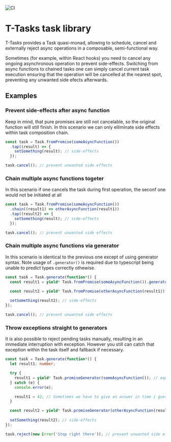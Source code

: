 ![CI](https://github.com/lammonaaf/t-ask/workflows/CI/badge.svg?branch=master)

# T-Tasks task library

T-Tasks provides a Task quasi-monad, allowing to schedule, cancel and externally reject async operations in a composable, semi-functional way.

Sometimes (for example, within React hooks) you need to cancel any ongoing asynchronous operation to prevent side-effects. Switching from async functions to chained tasks one can simply cancel current task execution ensuring that the operation will be cancelled at the nearest spot, preventing any unwanted side efects afterwards.

## Examples

### Prevent side-effects after async function

Keep in mind, that pure promises are still not cancelable, so the original function will still finish. In this scenario we can only elliminate side effects within task composition chain.

```typescript
const task = Task.fromPromise(someAsyncFunction())
  .tap((result) => {
    setSomething(result); // side-effects
  });

task.cancel(); // prevent unwanted side effects
```

### Chain multiple async functions togeter

In this scenario if one cancels the task during first operation, the seconf one would not be initiated at all

```typescript
const task = Task.fromPromise(someAsyncFunction())
  .chain((result1) => otherAsyncFunction(result1))
  .tap((result2) => {
    setSomething(result); // side-effects
  });

task.cancel(); // prevent unwanted side effects
```

### Chain multiple async functions via generator

In this scenario is identical to the previous one except of using generator syntax. Note usage of ```.generator()``` is required due to typescript being unable to predict types correctly othewise.

```typescript
const task = Task.generate(function*() {
  const result1 = yield* Task.fromPromise(someAsyncFunction()).generator();

  const result2 = yield* Task.fromPromise(otherAsyncFunction(result1)).generator();
  
  setSomething(result2); // side-effects
});

task.cancel(); // prevent unwanted side effects
```

### Throw exceptions straight to generators

It is also possible to reject pending tasks manually, resulting in an immediate interruption with exception. However you still can catch that exception within the task itself and fallback if necessary.

```typescript
const task = Task.generate(function*() {
  let result1: number;

  try {
    result1 = yield* Task.promiseGenerator(someAsyncFunction()); // equal to Task.fromPromise(<...>).generator();
  } catch (e) {
    console.error(e);

    result1 = 42; // Sometimes we have to give an answer in time i guess
  }

  const result2 = yield* Task.promiseGenerator(otherAsyncFunction(result1)); // equal to Task.fromPromise(<...>).generator();
  
  setSomething(result2); // side-effects
});

task.reject(new Error('Stop right there')); // prevent unwanted side effects
```

